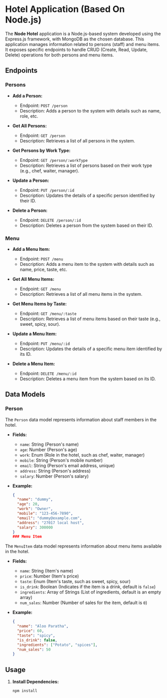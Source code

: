 # Hotel Application (Based On Node.js)

The **Node Hotel** application is a Node.js-based system developed using the Express.js framework, with MongoDB as the chosen database. This application manages information related to persons (staff) and menu items. It exposes specific endpoints to handle CRUD (Create, Read, Update, Delete) operations for both persons and menu items.

## Endpoints

### Persons
- **Add a Person:**
  - Endpoint: `POST /person`
  - Description: Adds a person to the system with details such as name, role, etc.

- **Get All Persons:**
  - Endpoint: `GET /person`
  - Description: Retrieves a list of all persons in the system.

- **Get Persons by Work Type:**
  - Endpoint: `GET /person/:workType`
  - Description: Retrieves a list of persons based on their work type (e.g., chef, waiter, manager).

- **Update a Person:**
  - Endpoint: `PUT /person/:id`
  - Description: Updates the details of a specific person identified by their ID.

- **Delete a Person:**
  - Endpoint: `DELETE /person/:id`
  - Description: Deletes a person from the system based on their ID.


### Menu
- **Add a Menu Item:**
  - Endpoint: `POST /menu`
  - Description: Adds a menu item to the system with details such as name, price, taste, etc.

- **Get All Menu Items:**
  - Endpoint: `GET /menu`
  - Description: Retrieves a list of all menu items in the system.

- **Get Menu Items by Taste:**
  - Endpoint: `GET /menu/:taste`
  - Description: Retrieves a list of menu items based on their taste (e.g., sweet, spicy, sour).

- **Update a Menu Item:**
  - Endpoint: `PUT /menu/:id`
  - Description: Updates the details of a specific menu item identified by its ID.

- **Delete a Menu Item:**
  - Endpoint: `DELETE /menu/:id`
  - Description: Deletes a menu item from the system based on its ID.

## Data Models

### Person
The `Person` data model represents information about staff members in the hotel.

- **Fields:**
  - `name`: String (Person's name)
  - `age`: Number (Person's age)
  - `work`: Enum (Role in the hotel, such as chef, waiter, manager)
  - `mobile`: String (Person's mobile number)
  - `email`: String (Person's email address, unique)
  - `address`: String (Person's address)
  - `salary`: Number (Person's salary)

- **Example:**
  ```json
  {
    "name": "dummy",
    "age": 20,
    "work": "Owner",
    "mobile": "123-456-7890",
    "email": "dummy@example.com",
    "address": "27017 local host",
    "salary": 300000
  }
  ### Menu Item
The `MenuItem` data model represents information about menu items available in the hotel.

- **Fields:**
  - `name`: String (Item's name)
  - `price`: Number (Item's price)
  - `taste`: Enum (Item's taste, such as sweet, spicy, sour)
  - `is_drink`: Boolean (Indicates if the item is a drink, default is `false`)
  - `ingredients`: Array of Strings (List of ingredients, default is an empty array)
  - `num_sales`: Number (Number of sales for the item, default is `0`)

- **Example:**
  ```json
  {
    "name": "Aloo Paratha",
    "price": 60,
    "taste": "spicy",
    "is_drink": false,
    "ingredients": ["Potato", "spices"],
    "num_sales": 50
  }


## Usage

1. **Install Dependencies:**
   ```bash
   npm install
